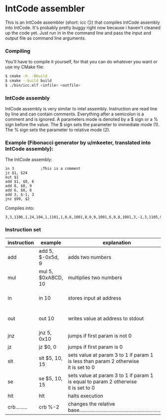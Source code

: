 # IntCode assembler

This is an IntCode assembler (short: icc :smirk:) that compiles IntCode assembly
into IntCode. It's probably pretty buggy right now because i haven't cleaned up the
code yet. Just run in in the command line and pass the input and output file as
command line arguments.

### Compiling

You'll have to compile it yourself, for that you can do whatever you want or use my CMake file:
```bash
$ cmake -H. -Bbuild
$ cmake --build build
$ ./bin/icc.elf <infile> <outfile>
```

### IntCode assembly

IntCode assembly is very similar to intel assembly. Instruction are read line by line and can contain comments.
Everything after a semicolon is a comment and is ignored. A parameters mode is denoted by a $ sign or a % sign before the value. The $ sign
sets the parameter to immediate mode (1). The % sign sets the parameter to relative mode (2).

### Example (Fibonacci generator by u/mkeeter, translated into IntCode assembly):

The IntCode assembly:
```
in 3            ;This is a comment
jz $1, $24
out $1
add $1, $0, 6
add 8, $0, 9
add 6, $0, 8
add 3, $-1, 3
jnz $99, $2
```

Compiles into:
```
3,3,1106,1,24,104,1,1101,1,0,6,1001,8,0,9,1001,6,0,8,1001,3,-1,3,1105,99,2
```

### Instruction set

| instruction | example            | explanation                                                                               | mode info                   |
|-------------|--------------------|-------------------------------------------------------------------------------------------|-----------------------------|
| add         | add 5, $-0x5d, 9   | adds two numbers                                                                          | param 3 expects mode 0 or 2 |
| mul         | mul 5, $0xABCD, 10 | multiplies two numbers                                                                    | param 3 expects mode 0 or 2 |
| in          | in 10              | stores input at address                                                                   | param 3 expects mode 0 or 2 |
| out         | out 10             | writes value at address to stdout                                                         | param 3 expects mode 0 or 2 |
| jnz         | jnz 5, 0x10        | jumps if first param is not 0                                                             |                             |
| jz          | jz $0, 0           | jumps if first param is 0                                                                 |                             |
| slt         | slt $5, 10, 15     | sets value at param 3 to 1 if param 1<br>is less than param 2 otherwise<br>it is set to 0 | param 3 expects mode 0 or 2 |
| se          | se $5, 10, 15      | sets value at param 3 to 1 if param 1<br>is equal to param 2 otherwise<br>it is set to 0  | param 3 expects mode 0 or 2 |
| hlt         | hlt                | halts execution                                                                           |                             |
| crb.........| crb %-2            | changes the relative base.................................................................|.............................|